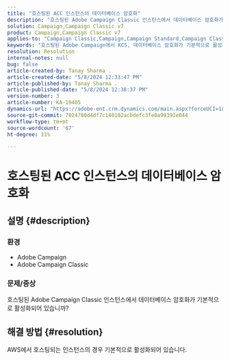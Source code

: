 ```yaml
---
title: "호스팅된 ACC 인스턴스의 데이터베이스 암호화"
description: "호스팅된 Adobe Campaign Classic 인스턴스에서 데이터베이스 암호화가 기본적으로 활성화되어 있는지 여부를 알아봅니다."
solution: Campaign,Campaign Classic v7
product: Campaign,Campaign Classic v7
applies-to: "Campaign Classic,Campaign,Campaign Standard,Campaign Classic v7"
keywords: "호스팅된 Adobe Campaign에서 KCS, 데이터베이스 암호화가 기본적으로 활성화됨"
resolution: Resolution
internal-notes: null
bug: false
article-created-by: Tanay Sharma .
article-created-date: "5/8/2024 12:33:47 PM"
article-published-by: Tanay Sharma .
article-published-date: "5/8/2024 12:38:37 PM"
version-number: 3
article-number: KA-19405
dynamics-url: "https://adobe-ent.crm.dynamics.com/main.aspx?forceUCI=1&pagetype=entityrecord&etn=knowledgearticle&id=ca348334-370d-ef11-9f8a-6045bd026dc7"
source-git-commit: 7024780d4df7c140102acbdefc3fe0a99391e044
workflow-type: tm+mt
source-wordcount: '67'
ht-degree: 11%

---
```


# 호스팅된 ACC 인스턴스의 데이터베이스 암호화

## 설명 {#description}


### 환경

- Adobe Campaign
- Adobe Campaign Classic


### 문제/증상

호스팅된 Adobe Campaign Classic 인스턴스에서 데이터베이스 암호화가 기본적으로 활성화되어 있습니까?


## 해결 방법 {#resolution}


AWS에서 호스팅되는 인스턴스의 경우 기본적으로 활성화되어 있습니다.
